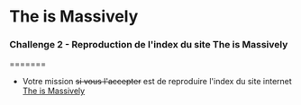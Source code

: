 # The is Massively
### Challenge 2 - Reproduction de l'index du site The is Massively

=======
* Votre mission ~~si vous l'accepter~~ est de reproduire l'index du site internet [The is Massively](http://www.siteduzero.com) 